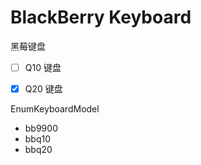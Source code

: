 # BlackBerry Keyboard

黑莓键盘

- [ ] Q10 键盘
- [x] Q20 键盘


EnumKeyboardModel
- bb9900
- bbq10
- bbq20
